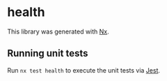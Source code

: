 # health

This library was generated with [Nx](https://nx.dev).

## Running unit tests

Run `nx test health` to execute the unit tests via [Jest](https://jestjs.io).
